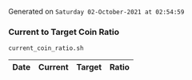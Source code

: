 Generated on `Saturday 02-October-2021 at 02:54:59`

### Current to Target Coin Ratio
`current_coin_ratio.sh`

Date|Current|Target|Ratio
---|---|---|---
